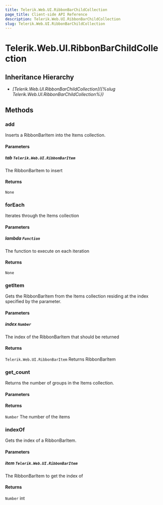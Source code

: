 ```yaml
---
title: Telerik.Web.UI.RibbonBarChildCollection
page_title: Client-side API Reference
description: Telerik.Web.UI.RibbonBarChildCollection
slug: Telerik.Web.UI.RibbonBarChildCollection
---
```


# Telerik.Web.UI.RibbonBarChildCollection  

## Inheritance Hierarchy

* *[Telerik.Web.UI.RibbonBarChildCollection]({%slug Telerik.Web.UI.RibbonBarChildCollection%})*

## Methods

###  add

Inserts a RibbonBarItem into the Items collection.

#### Parameters

##### tab `Telerik.Web.UI.RibbonBarItem`

The RibbonBarItem to insert

#### Returns

`None` 

###  forEach

Iterates through the Items collection

#### Parameters

##### lambda `Function`

The function to execute on each iteration

#### Returns

`None` 

###  getItem

Gets the RibbonBarItem from the Items collection residing at the index specified by the parameter.

#### Parameters

##### index `Number`

The index of the RibbonBarItem that should be returned

#### Returns

`Telerik.Web.UI.RibbonBarItem` Returns RibbonBarItem

###  get_count

Returns the number of groups in the Items collection.

#### Parameters

#### Returns

`Number` The number of the items

###  indexOf

Gets the index of a RibbonBarItem.

#### Parameters

##### item `Telerik.Web.UI.RibbonBarItem`

 The RibbonBarItem to get the index of

#### Returns

`Number` int


